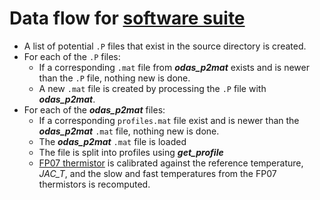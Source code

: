 # Data flow for [software suite](https://github.com/jessecusack/perturb/tree/main)

- A list of potential `.P` files that exist in the source directory is created.
- For each of the `.P` files:
  * If a corresponding `.mat` file from ***odas_p2mat*** exists and is newer than the `.P` file, nothing new is done.
  * A new `.mat` file is created by processing the `.P` file with ***odas_p2mat***.
- For each of the ***odas_p2mat*** files:
  * If a corresponding `profiles.mat` file exist and is newer than the ***odas_p2mat*** `.mat` file, nothing new is done.
  * The ***odas_p2mat*** `.mat` file is loaded
  * The file is split into profiles using ***get_profile***
  * [FP07 thermistor](FP07.md) is calibrated against the reference temperature, *JAC_T*, and the slow and fast temperatures from the FP07 thermistors is recomputed. 
